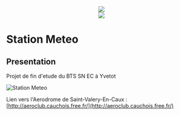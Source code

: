 <div style="text-align:center"><img src ="https://zupimages.net/up/18/16/jeij.png" /></div>
<div style="text-align:center"><img src ="http://queneau-lyc.spip.ac-rouen.fr/IMG/eva_habillage/QueneauNomTitre.png" /></div>


<h1> Station Meteo </h1>

<h2> Presentation  </h2>

Projet de fin d'etude du BTS SN EC à Yvetot

![Station Meteo](https://zupimages.net/up/18/16/bgc8.png)

Lien vers l'Aerodrome de Saint-Valery-En-Caux : [http://aeroclub.cauchois.free.fr/](http://aeroclub.cauchois.free.fr/)
